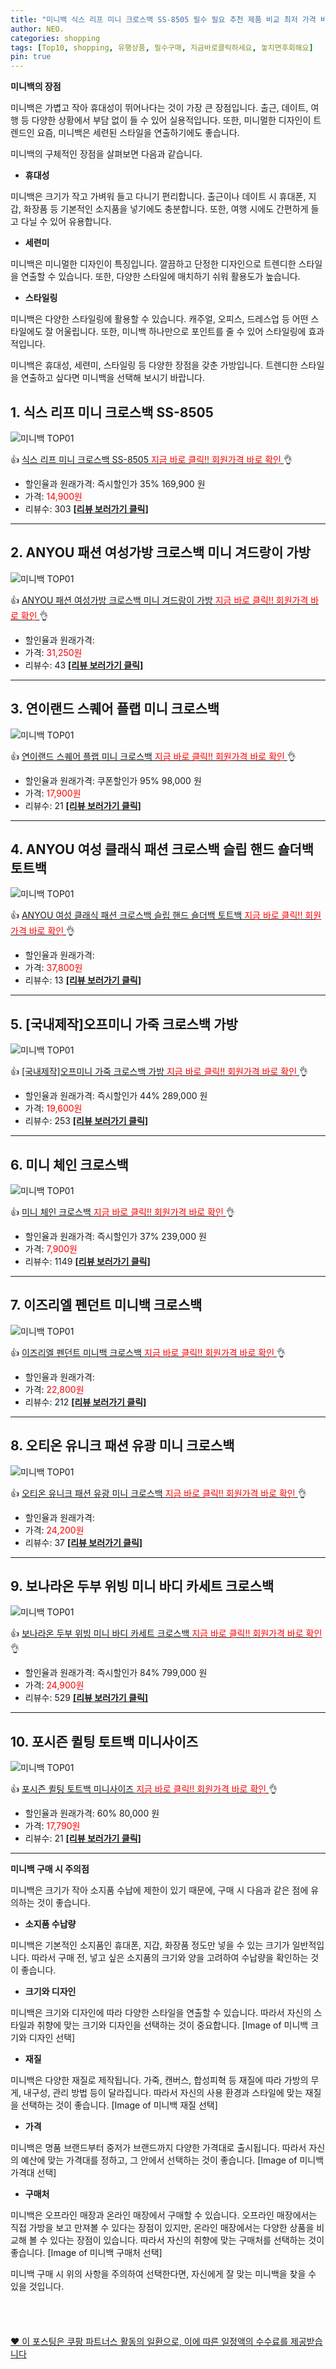 ```yaml
---
title: "미니백 식스 리프 미니 크로스백 SS-8505 필수 필요 추천 제품 비교 최저 가격 비교 장점 구매 후기 구매평"
author: NEO.
categories: shopping
tags: [Top10, shopping, 유행상품, 필수구매, 지금바로클릭하세요, 놓치면후회해요]
pin: true
---
```

**미니백의 장점**

미니백은 가볍고 작아 휴대성이 뛰어나다는 것이 가장 큰 장점입니다. 출근, 데이트, 여행 등 다양한 상황에서 부담 없이 들 수 있어 실용적입니다. 또한, 미니멀한 디자인이 트렌드인 요즘, 미니백은 세련된 스타일을 연출하기에도 좋습니다.

미니백의 구체적인 장점을 살펴보면 다음과 같습니다.

* **휴대성**

미니백은 크기가 작고 가벼워 들고 다니기 편리합니다. 출근이나 데이트 시 휴대폰, 지갑, 화장품 등 기본적인 소지품을 넣기에도 충분합니다. 또한, 여행 시에도 간편하게 들고 다닐 수 있어 유용합니다.

* **세련미**

미니백은 미니멀한 디자인이 특징입니다. 깔끔하고 단정한 디자인으로 트렌디한 스타일을 연출할 수 있습니다. 또한, 다양한 스타일에 매치하기 쉬워 활용도가 높습니다.

* **스타일링**

미니백은 다양한 스타일링에 활용할 수 있습니다. 캐주얼, 오피스, 드레스업 등 어떤 스타일에도 잘 어울립니다. 또한, 미니백 하나만으로 포인트를 줄 수 있어 스타일링에 효과적입니다.

미니백은 휴대성, 세련미, 스타일링 등 다양한 장점을 갖춘 가방입니다. 트렌디한 스타일을 연출하고 싶다면 미니백을 선택해 보시기 바랍니다.

   

## 1. 식스 리프 미니 크로스백 SS-8505

![미니백 TOP01](https://thumbnail6.coupangcdn.com/thumbnails/remote/490x490ex/image/rs_quotation_api/ycl5rbzt/5d2660bf6b8b4c2692eb57180ef4e011.jpg)


👍 [식스 리프 미니 크로스백 SS-8505 <font color=red> 지금 바로 클릭!! 회원가격 바로 확인 </font> ](https://link.coupang.com/re/AFFSDP?lptag=AF3617701&subid=GithubCoopas&pageKey=7405857822&traceid=V0-153&itemId=19177900012&vendorItemId=86295851791) 👌 


- 할인율과 원래가격: 즉시할인가 35%  169,900   원
- 가격: <span style='color:red'>14,900원</span>
- 리뷰수: 303  [**[리뷰 보러가기 클릭]**](https://link.coupang.com/re/AFFSDP?lptag=AF3617701&subid=GithubCoopas&pageKey=7405857822&traceid=V0-153&itemId=19177900012&vendorItemId=86295851791)

---


   

## 2. ANYOU 패션 여성가방 크로스백 미니 겨드랑이 가방

![미니백 TOP01](https://thumbnail9.coupangcdn.com/thumbnails/remote/490x490ex/image/vendor_inventory/2561/6d2702e3903e48701ca7ab18a8952fa877b19df2a82bf4b12f8bc8966951.jpg)


👍 [ANYOU 패션 여성가방 크로스백 미니 겨드랑이 가방 <font color=red> 지금 바로 클릭!! 회원가격 바로 확인 </font> ](https://link.coupang.com/re/AFFSDP?lptag=AF3617701&subid=GithubCoopas&pageKey=7723208154&traceid=V0-153&itemId=20733177662&vendorItemId=87803764398) 👌 


- 할인율과 원래가격: 
- 가격: <span style='color:red'>31,250원</span>
- 리뷰수: 43  [**[리뷰 보러가기 클릭]**](https://link.coupang.com/re/AFFSDP?lptag=AF3617701&subid=GithubCoopas&pageKey=7723208154&traceid=V0-153&itemId=20733177662&vendorItemId=87803764398)

---


   

## 3. 연이랜드 스퀘어 플랩 미니 크로스백

![미니백 TOP01](https://thumbnail8.coupangcdn.com/thumbnails/remote/490x490ex/image/rs_quotation_api/hrzhjznx/c8e640a100fb479b95a8a8201014d9ca.jpg)


👍 [연이랜드 스퀘어 플랩 미니 크로스백 <font color=red> 지금 바로 클릭!! 회원가격 바로 확인 </font> ](https://link.coupang.com/re/AFFSDP?lptag=AF3617701&subid=GithubCoopas&pageKey=6563792669&traceid=V0-153&itemId=14706525587&vendorItemId=87694585724) 👌 


- 할인율과 원래가격: 쿠폰할인가 95%  98,000   원
- 가격: <span style='color:red'>17,900원</span>
- 리뷰수: 21  [**[리뷰 보러가기 클릭]**](https://link.coupang.com/re/AFFSDP?lptag=AF3617701&subid=GithubCoopas&pageKey=6563792669&traceid=V0-153&itemId=14706525587&vendorItemId=87694585724)

---


   

## 4. ANYOU 여성 클래식 패션 크로스백 슬립 핸드 숄더백 토트백

![미니백 TOP01](https://thumbnail10.coupangcdn.com/thumbnails/remote/490x490ex/image/vendor_inventory/b6ab/3b13b3687fa065a123a5b0b7e94d24586698cb24dfa2de538edb15233f47.jpg)


👍 [ANYOU 여성 클래식 패션 크로스백 슬립 핸드 숄더백 토트백 <font color=red> 지금 바로 클릭!! 회원가격 바로 확인 </font> ](https://link.coupang.com/re/AFFSDP?lptag=AF3617701&subid=GithubCoopas&pageKey=7451920783&traceid=V0-153&itemId=19402517575&vendorItemId=87657593734) 👌 


- 할인율과 원래가격: 
- 가격: <span style='color:red'>37,800원</span>
- 리뷰수: 13  [**[리뷰 보러가기 클릭]**](https://link.coupang.com/re/AFFSDP?lptag=AF3617701&subid=GithubCoopas&pageKey=7451920783&traceid=V0-153&itemId=19402517575&vendorItemId=87657593734)

---


   

## 5. [국내제작]오프미니 가죽 크로스백 가방

![미니백 TOP01](https://thumbnail6.coupangcdn.com/thumbnails/remote/490x490ex/image/vendor_inventory/237c/f8b72d032ef9367e824d31009e58df128ca74f95094811ce102023cf6bff.png)


👍 [[국내제작]오프미니 가죽 크로스백 가방 <font color=red> 지금 바로 클릭!! 회원가격 바로 확인 </font> ](https://link.coupang.com/re/AFFSDP?lptag=AF3617701&subid=GithubCoopas&pageKey=7622392632&traceid=V0-153&itemId=20212043060&vendorItemId=87625868421) 👌 


- 할인율과 원래가격: 즉시할인가 44%  289,000   원
- 가격: <span style='color:red'>19,600원</span>
- 리뷰수: 253  [**[리뷰 보러가기 클릭]**](https://link.coupang.com/re/AFFSDP?lptag=AF3617701&subid=GithubCoopas&pageKey=7622392632&traceid=V0-153&itemId=20212043060&vendorItemId=87625868421)

---


   

## 6. 미니 체인 크로스백

![미니백 TOP01](https://thumbnail7.coupangcdn.com/thumbnails/remote/490x490ex/image/vendor_inventory/0170/6d477620b1e45bfe650721468da984003069ea7c4b6ce24a7ca7f705ed90.jpg)


👍 [미니 체인 크로스백 <font color=red> 지금 바로 클릭!! 회원가격 바로 확인 </font> ](https://link.coupang.com/re/AFFSDP?lptag=AF3617701&subid=GithubCoopas&pageKey=7454450535&traceid=V0-153&itemId=19414877364&vendorItemId=86526536828) 👌 


- 할인율과 원래가격: 즉시할인가 37%  239,000   원
- 가격: <span style='color:red'>7,900원</span>
- 리뷰수: 1149  [**[리뷰 보러가기 클릭]**](https://link.coupang.com/re/AFFSDP?lptag=AF3617701&subid=GithubCoopas&pageKey=7454450535&traceid=V0-153&itemId=19414877364&vendorItemId=86526536828)

---


   

## 7. 이즈리엘 펜던트 미니백 크로스백

![미니백 TOP01](https://thumbnail10.coupangcdn.com/thumbnails/remote/490x490ex/image/vendor_inventory/7190/3f79b90f26a7e013a8d69673e75e212770039e198227006fa3a01db87ead.jpg)


👍 [이즈리엘 펜던트 미니백 크로스백 <font color=red> 지금 바로 클릭!! 회원가격 바로 확인 </font> ](https://link.coupang.com/re/AFFSDP?lptag=AF3617701&subid=GithubCoopas&pageKey=7670171242&traceid=V0-153&itemId=20458831024&vendorItemId=87538719579) 👌 


- 할인율과 원래가격: 
- 가격: <span style='color:red'>22,800원</span>
- 리뷰수: 212  [**[리뷰 보러가기 클릭]**](https://link.coupang.com/re/AFFSDP?lptag=AF3617701&subid=GithubCoopas&pageKey=7670171242&traceid=V0-153&itemId=20458831024&vendorItemId=87538719579)

---


   

## 8. 오티온 유니크 패션 유광 미니 크로스백

![미니백 TOP01](https://thumbnail9.coupangcdn.com/thumbnails/remote/490x490ex/image/rs_quotation_api/fmnbxbg7/5adc50a54b08478595ae15d79857dede.jpg)


👍 [오티온 유니크 패션 유광 미니 크로스백 <font color=red> 지금 바로 클릭!! 회원가격 바로 확인 </font> ](https://link.coupang.com/re/AFFSDP?lptag=AF3617701&subid=GithubCoopas&pageKey=7170990884&traceid=V0-153&itemId=18065985858&vendorItemId=85219592412) 👌 


- 할인율과 원래가격: 
- 가격: <span style='color:red'>24,200원</span>
- 리뷰수: 37  [**[리뷰 보러가기 클릭]**](https://link.coupang.com/re/AFFSDP?lptag=AF3617701&subid=GithubCoopas&pageKey=7170990884&traceid=V0-153&itemId=18065985858&vendorItemId=85219592412)

---


   

## 9. 보나라온 두부 위빙 미니 바디 카세트 크로스백

![미니백 TOP01](https://thumbnail8.coupangcdn.com/thumbnails/remote/490x490ex/image/rs_quotation_api/sbiszzqo/fc134dbe11e5427e837b47c7cf00cab2.jpg)


👍 [보나라온 두부 위빙 미니 바디 카세트 크로스백 <font color=red> 지금 바로 클릭!! 회원가격 바로 확인 </font> ](https://link.coupang.com/re/AFFSDP?lptag=AF3617701&subid=GithubCoopas&pageKey=7458081472&traceid=V0-153&itemId=19433091439&vendorItemId=86544298235) 👌 


- 할인율과 원래가격: 즉시할인가 84%  799,000   원
- 가격: <span style='color:red'>24,900원</span>
- 리뷰수: 529  [**[리뷰 보러가기 클릭]**](https://link.coupang.com/re/AFFSDP?lptag=AF3617701&subid=GithubCoopas&pageKey=7458081472&traceid=V0-153&itemId=19433091439&vendorItemId=86544298235)

---


   

## 10. 포시즌 퀼팅 토트백 미니사이즈

![미니백 TOP01](https://thumbnail10.coupangcdn.com/thumbnails/remote/490x490ex/image/vendor_inventory/73d6/373989a9df2eb49ad36eb97cd261c384e9a94718ef64d8c7f552eca20ef3.jpg)


👍 [포시즌 퀼팅 토트백 미니사이즈 <font color=red> 지금 바로 클릭!! 회원가격 바로 확인 </font> ](https://link.coupang.com/re/AFFSDP?lptag=AF3617701&subid=GithubCoopas&pageKey=7681271917&traceid=V0-153&itemId=20517318944&vendorItemId=86710294859) 👌 


- 할인율과 원래가격: 60%  80,000   원
- 가격: <span style='color:red'>17,790원</span>
- 리뷰수: 21  [**[리뷰 보러가기 클릭]**](https://link.coupang.com/re/AFFSDP?lptag=AF3617701&subid=GithubCoopas&pageKey=7681271917&traceid=V0-153&itemId=20517318944&vendorItemId=86710294859)

---
**미니백 구매 시 주의점**

미니백은 크기가 작아 소지품 수납에 제한이 있기 때문에, 구매 시 다음과 같은 점에 유의하는 것이 좋습니다.

* **소지품 수납량**

미니백은 기본적인 소지품인 휴대폰, 지갑, 화장품 정도만 넣을 수 있는 크기가 일반적입니다. 따라서 구매 전, 넣고 싶은 소지품의 크기와 양을 고려하여 수납량을 확인하는 것이 좋습니다.


* **크기와 디자인**

미니백은 크기와 디자인에 따라 다양한 스타일을 연출할 수 있습니다. 따라서 자신의 스타일과 취향에 맞는 크기와 디자인을 선택하는 것이 중요합니다.
[Image of 미니백 크기와 디자인 선택]

* **재질**

미니백은 다양한 재질로 제작됩니다. 가죽, 캔버스, 합성피혁 등 재질에 따라 가방의 무게, 내구성, 관리 방법 등이 달라집니다. 따라서 자신의 사용 환경과 스타일에 맞는 재질을 선택하는 것이 좋습니다.
[Image of 미니백 재질 선택]

* **가격**

미니백은 명품 브랜드부터 중저가 브랜드까지 다양한 가격대로 출시됩니다. 따라서 자신의 예산에 맞는 가격대를 정하고, 그 안에서 선택하는 것이 좋습니다.
[Image of 미니백 가격대 선택]

* **구매처**

미니백은 오프라인 매장과 온라인 매장에서 구매할 수 있습니다. 오프라인 매장에서는 직접 가방을 보고 만져볼 수 있다는 장점이 있지만, 온라인 매장에서는 다양한 상품을 비교해 볼 수 있다는 장점이 있습니다. 따라서 자신의 취향에 맞는 구매처를 선택하는 것이 좋습니다.
[Image of 미니백 구매처 선택]

미니백 구매 시 위의 사항을 주의하여 선택한다면, 자신에게 잘 맞는 미니백을 찾을 수 있을 것입니다.<br><br><br><br><br> [ ❤  이 포스팅은 쿠팡 파트너스 활동의 일환으로, 이에 따른 일정액의 수수료를 제공받습니다](https://link.coupang.com/a/bcEFyh)